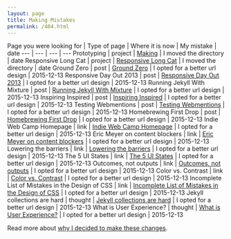 ```yaml
---
layout: page
title: Making Mistakes
permalink: /404.html
---
```


Page you were looking for | Type of page | Where it is now | My mistake | date
--- | --- | --- | ---
Prototyping | project | [Making](/making/) | I moved the directory | date
Responsive Long Cat | project | [Responsive Long Cat](/making/responsive-long-cat/) | I moved the directory | date
Ground Zero | post | [Ground Zero](/writing/2013/02/16/ground-zero/) | I opted for a better url design | 2015-12-13
Responsive Day Out 2013 | post | [Responsive Day Out 2013](writing/2013/03/07/responsive-day-out-2013/) | I opted for a better url design | 2015-12-13
Running Jekyll With Mixture | post | [Running Jekyll With Mixture](/writing/2013/03/25/running-jekyll-with-mixture/) | I opted for a better url design | 2015-12-13
Inspiring Inspired | post | [Inspiring Inspired](/writing/2013/06/03/inspiring-inspired/) | I opted for a better url design | 2015-12-13
Testing Webmentions | post | [Testing Webmentions](/writing/2013/09/08/testing-webmentions/) | I opted for a better url design | 2015-12-13
Homebrewing First Drop | post | [Homebrewing First Drop](/writing/2015/08/12/homebrewing-first-drop/) | I opted for a better url design | 2015-12-13
Indie Web Camp Homepage | link | [Indie Web Camp Homepage](/collecting/links/2015/08/26/indie-web-camp-homepage/) | I opted for a better url design | 2015-12-13
Eric Meyer on content blockers | link | [Eric Meyer on content blockers](/collecting/links/2015/09/22/eric-meyer-on-content-blockers/) | I opted for a better url design | 2015-12-13
Lowering the barriers | link | [Lowering the barriers](/collecting/links/2015/09/22/lowering-the-barriers/) | I opted for a better url design | 2015-12-13
The 5 UI States | link | [The 5 UI States](/collecting/links/2015/09/23/the-5-ui-states/) | I opted for a better url design | 2015-12-13
Outcomes, not outputs | link | [Outcomes, not outputs](/collecting/links/2015/09/24/outcomes-not-outputs/) | I opted for a better url design | 2015-12-13
Color vs. Contrast | link | [Color vs. Contrast](/collecting/links/2015/10/22/color-vs-contrast/) | I opted for a better url design | 2015-12-13
Incomplete List of Mistakes in the Design of CSS | link | [Incomplete List of Mistakes in the Design of CSS](/collecting/links/2015/10/22/incomplete-list-of-mistakes-in-the-design-of-css/) | I opted for a better url design | 2015-12-13
Jekyll collections are hard | thought | [Jekyll collections are hard](/collecting/thoughts/2015/08/26/jekyll-collections-are-hard/) | I opted for a better url design | 2015-12-13
What is User Experience? | thought | [What is User Experience?](/collecting/thoughts/2015/10/22/what-is-user-experience/) | I opted for a better url design | 2015-12-13
<!-- xxx | xxx | xxx | xxx | xxx -->

Read more about [why I decided to make these changes](/making/mistakes/).
